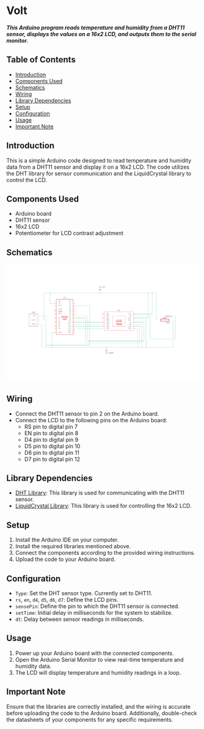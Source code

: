 # Volt
***This Arduino program reads temperature and humidity from a DHT11 sensor, displays the values on a 16x2 LCD, and outputs them to the serial monitor.***

## Table of Contents

- [Introduction](#introduction)
- [Components Used](#components-used)
- [Schematics](#schematics)
- [Wiring](#wiring)
- [Library Dependencies](#library-dependencies)
- [Setup](#setup)
- [Configuration](#configuration)
- [Usage](#usage)
- [Important Note](#important-note)

## Introduction

This is a simple Arduino code designed to read temperature and humidity data from a DHT11 sensor and display it on a 16x2 LCD. The code utilizes the DHT library for sensor communication and the LiquidCrystal library to control the LCD.

## Components Used

- Arduino board
- DHT11 sensor
- 16x2 LCD
- Potentiometer for LCD contrast adjustment

## Schematics

![Schematic](https://github.com/Aadhav-VijayaSaravanan/Volt/blob/main/schematics.png)


## Wiring

- Connect the DHT11 sensor to pin 2 on the Arduino board.
- Connect the LCD to the following pins on the Arduino board:
  - RS pin to digital pin 7
  - EN pin to digital pin 8
  - D4 pin to digital pin 9
  - D5 pin to digital pin 10
  - D6 pin to digital pin 11
  - D7 pin to digital pin 12

## Library Dependencies

- [DHT Library](https://github.com/adafruit/DHT-sensor-library): This library is used for communicating with the DHT11 sensor.
- [LiquidCrystal Library](https://www.arduino.cc/en/Reference/LiquidCrystal): This library is used for controlling the 16x2 LCD.

## Setup

1. Install the Arduino IDE on your computer.
2. Install the required libraries mentioned above.
3. Connect the components according to the provided wiring instructions.
4. Upload the code to your Arduino board.

## Configuration

- `Type`: Set the DHT sensor type. Currently set to DHT11.
- `rs`, `en`, `d4`, `d5`, `d6`, `d7`: Define the LCD pins.
- `sensePin`: Define the pin to which the DHT11 sensor is connected.
- `setTime`: Initial delay in milliseconds for the system to stabilize.
- `dt`: Delay between sensor readings in milliseconds.

## Usage

1. Power up your Arduino board with the connected components.
2. Open the Arduino Serial Monitor to view real-time temperature and humidity data.
3. The LCD will display temperature and humidity readings in a loop.

## Important Note

Ensure that the libraries are correctly installed, and the wiring is accurate before uploading the code to the Arduino board. Additionally, double-check the datasheets of your components for any specific requirements.
